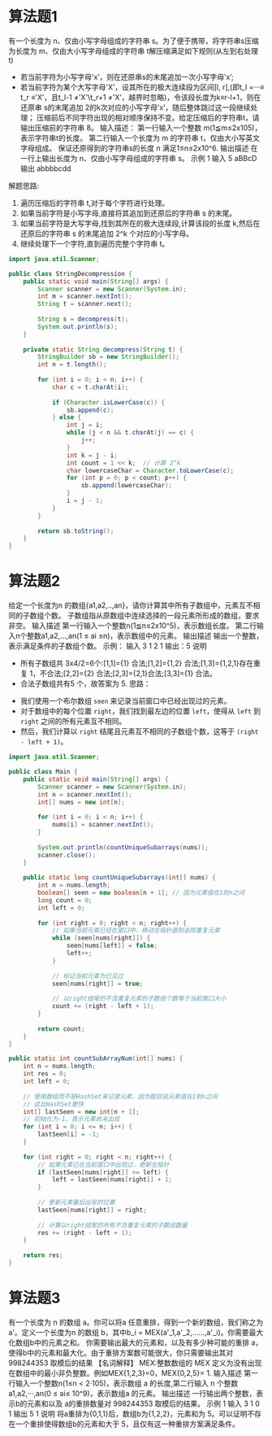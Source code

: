 # 算法题1
有一个长度为 n、仅由小写字母组成的字符串 s。为了便于携带，将字符串s压缩为长度为 m、仅由大小写字母组成的字符串 t解压缩满足如下规则(从左到右处理 t)
+ 若当前字符为小写字母'x’，则在还原串s的末尾追加一次小写字母'x’;
+ 若当前字符为某个大写字母'X’，设其所在的极大连续段为区间[l, r],(即t_l =···≡ t_r ≡'X’，且t_l-1 ≠'X'\t_r+1 ≠'X’，越界时忽略)，令该段长度为k≡r-l+1，则在还原串 s的末尾追加 2的k次对应的小写字母'x’，随后整体跳过这一段继续处理；
压缩前后不同字符出现的相对顺序保持不变。给定压缩后的字符串t，请输出压缩前的字符串 8。
输入描述：
第一行输入一个整数
m(1≦m≤2x105)，表示字符串t的长度。
第二行输入一个长度为 m 的字符串 t，仅由大小写英文字母组成。
保证还原得到的字符串s的长度 n 满足1≤n≤2x10^6.
输出描述
在一行上输出长度为 n、仅由小写字母组成的字符串 s。
示例 1
输入
5
aBBcD
输出
abbbbcdd

解题思路:

1. 遍历压缩后的字符串 t,对于每个字符进行处理。
2. 如果当前字符是小写字母,直接将其追加到还原后的字符串 s 的末尾。
3. 如果当前字符是大写字母,找到其所在的极大连续段,计算该段的长度 k,然后在还原后的字符串 s 的末尾追加 2^k 个对应的小写字母。
4. 继续处理下一个字符,直到遍历完整个字符串 t。

```java
import java.util.Scanner;

public class StringDecompression {
    public static void main(String[] args) {
        Scanner scanner = new Scanner(System.in);
        int m = scanner.nextInt();
        String t = scanner.next();
        
        String s = decompress(t);
        System.out.println(s);
    }
    
    private static String decompress(String t) {
        StringBuilder sb = new StringBuilder();
        int n = t.length();
        
        for (int i = 0; i < n; i++) {
            char c = t.charAt(i);
            
            if (Character.isLowerCase(c)) {
                sb.append(c);
            } else {
                int j = i;
                while (j < n && t.charAt(j) == c) {
                    j++;
                }
                int k = j - i;
                int count = 1 << k;  // 计算 2^k
                char lowercaseChar = Character.toLowerCase(c);
                for (int p = 0; p < count; p++) {
                    sb.append(lowercaseChar);
                }
                i = j - 1;
            }
        }
        
        return sb.toString();
    }
}
```

# 算法题2
给定一个长度为n 的数组{a1,a2,..,an}，请你计算其中所有子数组中，元素互不相同的子数组个数。
子数组指从原数组中连续选择的一段元素所形成的数组，要求非空。
输入描述
第一行输入一个整数n(1≦n≤2x10^5)，表示数组长度。
第二行输入n个整数a1,a2,...,an(1 ≤ ai ≤n)，表示数组中的元素。
输出描述
输出一个整数，表示满足条件的子数组个数。
示例：
输入
3
1 2 1
输出：5
说明
+ 所有子数组共 3x4/2=6个:[1,1]={1} 合法;[1,2]={1,2} 合法;[1,3]={1,2,1}存在重复 1，不合法;[2,2]={2} 合法;[2,3]={2,1}合法;[3,3]={1} 合法。
+ 合法子数组共有5 个，故答案为 5.
思路：
- 我们使用一个布尔数组 `seen` 来记录当前窗口中已经出现过的元素。
- 对于数组中的每个位置 `right`，我们找到最左边的位置 `left`，使得从 `left` 到 `right` 之间的所有元素互不相同。
- 然后，我们计算以 `right` 结尾且元素互不相同的子数组个数，这等于 `(right - left + 1)`。
```java
import java.util.Scanner;

public class Main {
    public static void main(String[] args) {
        Scanner scanner = new Scanner(System.in);
        int n = scanner.nextInt();
        int[] nums = new int[n];
        
        for (int i = 0; i < n; i++) {
            nums[i] = scanner.nextInt();
        }
        
        System.out.println(countUniqueSubarrays(nums));
        scanner.close();
    }
    
    public static long countUniqueSubarrays(int[] nums) {
        int n = nums.length;
        boolean[] seen = new boolean[n + 1]; // 因为元素值在1到n之间
        long count = 0;
        int left = 0;
        
        for (int right = 0; right < n; right++) {
            // 如果当前元素已经在窗口中，移动左指针直到去除重复元素
            while (seen[nums[right]]) {
                seen[nums[left]] = false;
                left++;
            }
            
            // 标记当前元素为已见过
            seen[nums[right]] = true;
            
            // 以right结尾的不含重复元素的子数组个数等于当前窗口大小
            count += (right - left + 1);
        }
        
        return count;
    }
}
```

```java
public static int countSubArrayNum(int[] nums) {
    int n = nums.length;
    int res = 0;
    int left = 0;
    
    // 使用数组而不是HashSet来记录元素，因为题目说元素值在1到n之间
    // 这比HashSet更快
    int[] lastSeen = new int[n + 1];
    // 初始化为-1，表示元素尚未出现
    for (int i = 0; i <= n; i++) {
        lastSeen[i] = -1;
    }
    
    for (int right = 0; right < n; right++) {
        // 如果元素已在当前窗口中出现过，更新左指针
        if (lastSeen[nums[right]] >= left) {
            left = lastSeen[nums[right]] + 1;
        }
        
        // 更新元素最后出现的位置
        lastSeen[nums[right]] = right;
        
        // 计算以right结尾的所有不含重复元素的子数组数量
        res += (right - left + 1);
    }
    
    return res;
}
```

# 算法题3
有一个长度为 n 的数组 a。你可以将a 任意重排，得到一个新的数组，我们称之为a'。定义一个长度为n 的数组 b，其中b_i = MEX(a'_1,a'_2,……,a'_i)。你需要最大化数组b中的元素之和。
你需要输出最大的元素和，以及有多少种可能的重排 a，使得b中的元素和最大化。由于重排方案数可能很大，你只需要输出其对998244353 取模后的结果
【名词解释】
MEX:整数数组的 MEX 定义为没有出现在数组中的最小非负整数。例如MEX{1,2,3}=0，MEX{0,2,5}= 1.
输入描述
第一行输入一个整数n(1≤n < 2·105)，表示数组 a 的长度,第二行输入 n 个整数a1,a2,···,an(0 ≤ ai≤ 10^9)，表示数组a 的元素。
输出描述
一行输出两个整数，表示b的元素和以及 a的重排数量对 998244353 取模后的结果。
示例 1
输入 
3
1 0 1
输出
5 1
说明
将a重排为{0,1,1}后，数组b为{1,2,2}，元素和为 5。可以证明不存在一个重排使得数组b的元素和大于 5，且仅有这一种重排方案满足条件。